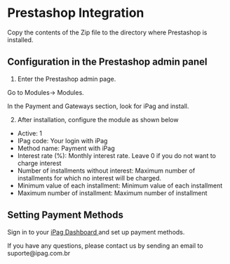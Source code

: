 # Prestashop Integration

Copy the contents of the Zip file to the directory where Prestashop is installed.

## Configuration in the Prestashop admin panel

1. Enter the Prestashop admin page.

 Go to Modules-> Modules.

 In the Payment and Gateways section, look for iPag and install.

2. After installation, configure the module as shown below
 * Active: 1
 * IPag code: Your login with iPag
 * Method name: Payment with iPag
 * Interest rate (%): Monthly interest rate. Leave 0 if you do not want to charge interest
 * Number of installments without interest: Maximum number of installments for which no interest will be charged.
 * Minimum value of each installment: Minimum value of each installment
 * Maximum number of installment: Maximum number of installment

## Setting Payment Methods
Sign in to your <a href="https://painel.ipag.com"> iPag Dashboard </a> and set up payment methods.
<aside class = "notice">
    If you have any questions, please contact us by sending an email to suporte@ipag.com.br
</aside>